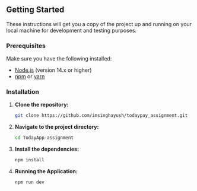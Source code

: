 

## Getting Started

These instructions will get you a copy of the project up and running on your local machine for development and testing purposes.

### Prerequisites

Make sure you have the following installed:

- [Node.js](https://nodejs.org/en/) (version 14.x or higher)
- [npm](https://www.npmjs.com/) or [yarn](https://yarnpkg.com/)

### Installation

1. **Clone the repository:**

   ```bash
   git clone https://github.com/imsinghayush/todaypay_assignment.git

2. **Navigate to the project directory:**

   ```bash
   cd TodayApp-assignment

4. **Install the dependencies:**
     ```bash
   npm install

5. **Running the Application:**

    ```bash
    npm run dev
    
